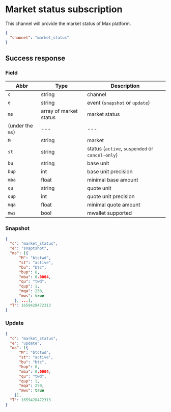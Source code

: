 # Market status subscription

This channel will provide the market status of Max platform.

```json
{
  "channel": "market_status"
}
```

## Success response

### Field

| Abbr             | Type                      | Description                                          |
| ---------------- | --------------------------| -----------------------------------------------------|
| `c`              | string                    | channel
| `e`              | string                    | event (`snapshot` or `update`)
| `ms`             | array of market status    | market status
| (under the `ms`) | ---                       | ---
| `M`              | string                    | market
| `st`             | string                    | status (`active`, `suspended` or `cancel-only`)
| `bu`             | string                    | base unit
| `bup`            | int                       | base unit precision
| `mba`            | float                     | minimal base amount
| `qu`             | string                    | quote unit
| `qup`            | int                       | quote unit precision
| `mqa`            | float                     | minimal quote amount
| `mws`            | bool                      | mwallet supported

### Snapshot

```json
{
  "c": "market_status",
  "e": "snaptshot",
  "ms": [{
      "M": "btctwd",
      "st": "active",
      "bu": "btc",
      "bup": 8,
      "mba": 0.0004,
      "qu": "twd",
      "qup": 1,
      "mqa": 250,
      "mws": true
    }, ...],
  "T": 1659428472313
}
```

### Update

```json
{
  "c": "market_status",
  "e": "update",
  "ms": [{
      "M": "btctwd",
      "st": "active",
      "bu": "btc",
      "bup": 8,
      "mba": 0.0004,
      "qu": "twd",
      "qup": 1,
      "mqa": 250,
      "mws": true
    }],
  "T": 1659428472313
}
```